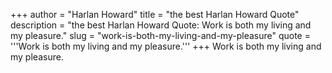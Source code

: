 +++
author = "Harlan Howard"
title = "the best Harlan Howard Quote"
description = "the best Harlan Howard Quote: Work is both my living and my pleasure."
slug = "work-is-both-my-living-and-my-pleasure"
quote = '''Work is both my living and my pleasure.'''
+++
Work is both my living and my pleasure.
